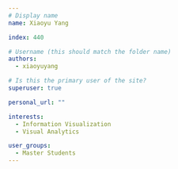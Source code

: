 ```yaml
---
# Display name
name: Xiaoyu Yang

index: 440

# Username (this should match the folder name)
authors:
  - xiaoyuyang

# Is this the primary user of the site?
superuser: true

personal_url: ""

interests:
  - Information Visualization
  - Visual Analytics

user_groups:
  - Master Students
---
```

